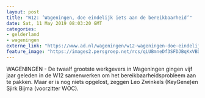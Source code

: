 ```yaml
---
layout: post
title: "W12: ’Wageningen, doe eindelijk iets aan de bereikbaarheid’"
date: Sat, 11 May 2019 08:03:20 GMT
categories: 
- gelderland 
- wageningen 
externe_link: "https://www.ad.nl/wageningen/w12-wageningen-doe-eindelijk-iets-aan-de-bereikbaarheid~aca1af4d/"
feature_image: "https://images2.persgroep.net/rcs/qLUBmneDf3SFDJBqKxVBDH7N2IA/diocontent/145588337/_fitwidth/400/?appId=21791a8992982cd8da851550a453bd7f&quality=0.7"
---
```


WAGENINGEN - De twaalf grootste werkgevers in Wageningen gingen vijf jaar geleden in de W12 samenwerken om het bereikbaarheidsprobleem aan te pakken. Maar er is nog niets opgelost, zeggen Leo Zwinkels (KeyGene)en Sjirk Bijma (voorzitter WOC).
